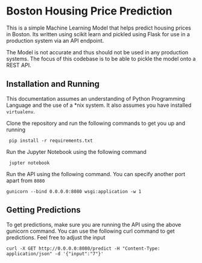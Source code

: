 # Boston Housing Price Prediction 

This is a simple Machine Learning Model that helps predict housing prices in Boston. Its written using scikit learn and pickled using Flask for use in a production system via an API endpoint. 

The Model is not accurate and thus should not be used in any production systems. The focus of this codebase is to be able to pickle the model onto a REST API. 

## Installation and Running 

This documentation assumes an understanding of Python Programming Language and the use of a *nix system. It also assumes you have installed `virtualenv`. 

Clone the repository and run the following commands to get you up and running 

` pip install -r requirements.txt` 

Run the Jupyter Notebook using the following command 

` jupter notebook` 

Run the API using the following command. You can specify another port apart from `8080`

`gunicorn --bind 0.0.0.0:8080 wsgi:application -w 1` 

## Getting Predictions 

To get predictions, make sure you are running the API using the above gunicorn command. You can use the following curl command to get predictions. Feel free to adjust the input 

`curl -X GET http://0.0.0.0:8080/predict -H "Content-Type: application/json" -d '{"input":"7"}' `